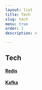 ```yaml
---
layout: list
title: Tech
slug: tech
menu: true
order: 1
description: >

---
```


## Tech

#### [Redis](https://igkim89.github.io/category/redis/)
#### [Kafka](https://igkim89.github.io/category/kafka/)